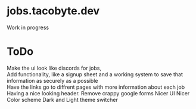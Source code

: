 # jobs.tacobyte.dev
Work in progress

# ToDo
Make the ui look like discords for jobs, \
Add functionality, like a signup sheet and a working system to save that information as securely as a possible \
Have the links go to diffrent pages with more information about each job \
Having a nice looking header.
Remove crappy google forms
Nicer UI
Nicer Color scheme
Dark and Light theme switcher
